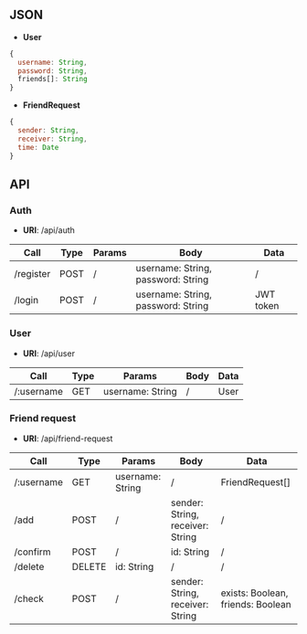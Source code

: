 ## JSON

* **User**
```javascript
{
  username: String,
  password: String,
  friends[]: String
}
```

* **FriendRequest**
```javascript
{
  sender: String,
  receiver: String,
  time: Date
}
```

## API

### Auth
* **URI**: /api/auth

| Call       | Type    | Params                | Body                                    | Data                                    |
|------------|---------|-----------------------|-----------------------------------------|-----------------------------------------|
| /register  | POST    | /                     | username: String, password: String      | /                                       |
| /login     | POST    | /                     | username: String, password: String      | JWT token                               |
                  
### User                  
* **URI**: /api/user                  
                  
| Call       | Type    | Params                | Body                                    | Data                                    |
|------------|---------|-----------------------|-----------------------------------------|-----------------------------------------|
| /:username | GET     | username: String      | /                                       | User                                    |
                  
### Friend request                  
* **URI**: /api/friend-request                  
                  
| Call       | Type    | Params                | Body                                    | Data                                    |
|------------|---------|-----------------------|-----------------------------------------|-----------------------------------------|
| /:username | GET     | username: String      | /                                       | FriendRequest[]                         |
| /add       | POST    | /                     | sender: String, receiver: String        | /                                       |
| /confirm   | POST    | /                     | id: String                              | /                                       |
| /delete    | DELETE  | id: String            |  /                                      | /                                       |
| /check     | POST    | /                     | sender: String, receiver: String        | exists: Boolean, friends: Boolean       |

